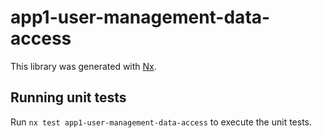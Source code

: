 # app1-user-management-data-access

This library was generated with [Nx](https://nx.dev).

## Running unit tests

Run `nx test app1-user-management-data-access` to execute the unit tests.

